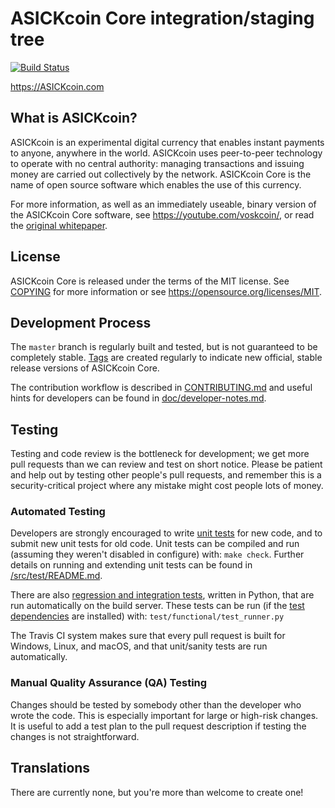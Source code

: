 ASICKcoin Core integration/staging tree
=====================================

[![Build Status](https://travis-ci.org/VoskCoin/bitcoin.svg?branch=master)](https://travis-ci.org/VoskCoin/bitcoin)

https://ASICKcoin.com

What is ASICKcoin?
----------------

ASICKcoin is an experimental digital currency that enables instant payments to
anyone, anywhere in the world. ASICKcoin uses peer-to-peer technology to operate
with no central authority: managing transactions and issuing money are carried
out collectively by the network. ASICKcoin Core is the name of open source
software which enables the use of this currency.

For more information, as well as an immediately useable, binary version of
the ASICKcoin Core software, see https://youtube.com/voskcoin/, or read the
[original whitepaper](https://ASICKcoin.com/whitepaper).

License
-------

ASICKcoin Core is released under the terms of the MIT license. See [COPYING](COPYING) for more
information or see https://opensource.org/licenses/MIT.

Development Process
-------------------

The `master` branch is regularly built and tested, but is not guaranteed to be
completely stable. [Tags](https://github.com/voskcoin/bitcoin/tags) are created
regularly to indicate new official, stable release versions of ASICKcoin Core.

The contribution workflow is described in [CONTRIBUTING.md](CONTRIBUTING.md)
and useful hints for developers can be found in [doc/developer-notes.md](doc/developer-notes.md).

Testing
-------

Testing and code review is the bottleneck for development; we get more pull
requests than we can review and test on short notice. Please be patient and help out by testing
other people's pull requests, and remember this is a security-critical project where any mistake might cost people
lots of money.

### Automated Testing

Developers are strongly encouraged to write [unit tests](src/test/README.md) for new code, and to
submit new unit tests for old code. Unit tests can be compiled and run
(assuming they weren't disabled in configure) with: `make check`. Further details on running
and extending unit tests can be found in [/src/test/README.md](/src/test/README.md).

There are also [regression and integration tests](/test), written
in Python, that are run automatically on the build server.
These tests can be run (if the [test dependencies](/test) are installed) with: `test/functional/test_runner.py`

The Travis CI system makes sure that every pull request is built for Windows, Linux, and macOS, and that unit/sanity tests are run automatically.

### Manual Quality Assurance (QA) Testing

Changes should be tested by somebody other than the developer who wrote the
code. This is especially important for large or high-risk changes. It is useful
to add a test plan to the pull request description if testing the changes is
not straightforward.

Translations
------------

There are currently none, but you're more than welcome to create one!
